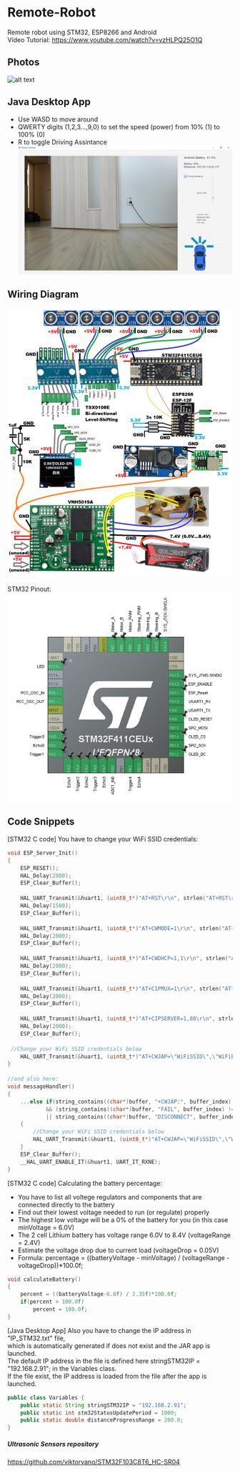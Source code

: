 # Remote-Robot
 Remote robot using STM32, ESP8266 and Android  
 Video Tutorial: https://www.youtube.com/watch?v=vzHLPQ25O1Q  
   
## Photos

![alt text](https://github.com/viktorvano/Remote-Robot/blob/main/Documents/IMG_20210620_173554_845.jpg?raw=true)  
  
## Java Desktop App  
- Use WASD to move around  
- QWERTY digits (1,2,3...,9,0) to set the speed (power) from 10% (1) to 100% (0)
- R to toggle Driving Assintance
![alt text](https://github.com/viktorvano/Remote-Robot/blob/main/Documents/app_screenshot.png?raw=true)  
     
   
 ## Wiring Diagram
![alt text](https://github.com/viktorvano/Remote-Robot/blob/main/Documents/schematics.png?raw=true)  
  
STM32 Pinout:  
![alt text](https://github.com/viktorvano/Remote-Robot/blob/main/Documents/STM32F411CEU6.png?raw=true)  
  
  
## Code Snippets
  
[STM32 C code] You have to change your WiFi SSID credentials:  
```C
void ESP_Server_Init()
{
	ESP_RESET();
	HAL_Delay(2000);
	ESP_Clear_Buffer();

	HAL_UART_Transmit(&huart1, (uint8_t*)"AT+RST\r\n", strlen("AT+RST\r\n"), 100);
	HAL_Delay(1500);
	ESP_Clear_Buffer();

	HAL_UART_Transmit(&huart1, (uint8_t*)"AT+CWMODE=1\r\n", strlen("AT+CWMODE=1\r\n"), 100);
	HAL_Delay(2000);
	ESP_Clear_Buffer();

	HAL_UART_Transmit(&huart1, (uint8_t*)"AT+CWDHCP=1,1\r\n", strlen("AT+CWDHCP=1,1\r\n"), 100);
	HAL_Delay(2000);
	ESP_Clear_Buffer();

	HAL_UART_Transmit(&huart1, (uint8_t*)"AT+CIPMUX=1\r\n", strlen("AT+CIPMUX=1\r\n"), 100);
	HAL_Delay(2000);
	ESP_Clear_Buffer();

	HAL_UART_Transmit(&huart1, (uint8_t*)"AT+CIPSERVER=1,80\r\n", strlen("AT+CIPSERVER=1,80\r\n"), 100);
	HAL_Delay(2000);
	ESP_Clear_Buffer();

 //Change your WiFi SSID credentials below
	HAL_UART_Transmit(&huart1, (uint8_t*)"AT+CWJAP=\"WiFiSSID\",\"WiFiPASSWORD\"\r\n", strlen("AT+CWJAP=\"WiFiSSID\",\"WiFiPASSWORD\"\r\n"), 100);
}

//and also here:
void messageHandler()
{
	...else if(string_contains((char*)buffer, "+CWJAP:", buffer_index) != -1
			&& (string_contains((char*)buffer, "FAIL", buffer_index) != -1
			|| string_contains((char*)buffer, "DISCONNECT", buffer_index) != -1))
	{
		//Change your WiFi SSID credentials below
		HAL_UART_Transmit(&huart1, (uint8_t*)"AT+CWJAP=\"WiFiSSID\",\"WiFiPASSWORD\"\r\n", strlen("AT+CWJAP=\"WiFiSSID\",\"WiFiPASSWORD\"\r\n"), 100);
	}
	ESP_Clear_Buffer();
	__HAL_UART_ENABLE_IT(&huart1, UART_IT_RXNE);
}

```  
[STM32 C code] Calculating the battery percentage:
- You have to list all voltege regulators and components that are connected directly to the battery
- Find out their lowest voltage needed to run (or regulate) properly
- The highest low voltage will be a 0% of the battery for you (in this case minVoltage = 6.0V)
- The 2 cell Lithium battery has voltage range 6.0V to 8.4V (voltageRange = 2.4V)
- Estimate the voltage drop due to current load (voltageDrop = 0.05V)
- Formula: percentage = ((batteryVoltage - minVoltage) / (voltageRange - voltageDrop))*100.0f;
```C
void calculateBattery()
{
	percent = ((batteryVoltage-6.0f) / 2.35f)*100.0f;
	if(percent > 100.0f)
		percent = 100.0f;
}
```
  
[Java Desktop App] Also you have to change the IP address in "IP_STM32.txt" file,   
which is automatically generated if does not exist and the JAR app is launched.  
The default IP address in the file is defined here stringSTM32IP = "192.168.2.91"; in the Variables class.  
If the file exist, the IP address is loaded from the file after the app is launched.  
```Java
public class Variables {
    public static String stringSTM32IP = "192.168.2.91";
    public static int stm32StatusUpdatePeriod = 1000;
    public static double distanceProgressRange = 200.0;
}
```
  
##### Ultrasonic Sensors repository
https://github.com/viktorvano/STM32F103C8T6_HC-SR04
